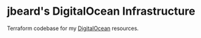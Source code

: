 # jbeard's DigitalOcean Infrastructure

Terraform codebase for my [DigitalOcean](https://digitalocean.com) resources.
